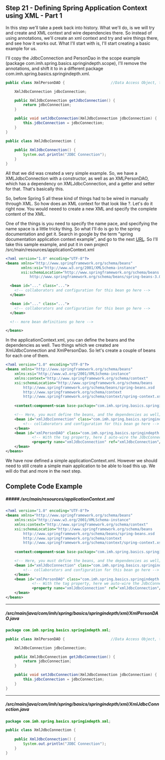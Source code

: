 ## Step 21 - Defining Spring Application Context using XML - Part 1

In this step we'll take a peek back into history. What we'll do, is we will try and create and XML context and wire dependencies there. So instead of using annotations, we'll create an xml context and try and wire things there, and see how it works out. What I'll start with is, I'll start creating a basic example for us.

I'll copy the JdbcConnection and PersonDao in the scope example (package com.imh.spring.basics.springindepth.scope),  I'll remove the annotations, and shift it to in a different package com.imh.spring.basics.springindepth.xml.

```java
public class XmlPersonDAO {						//Data Access Object, that's your Data layer.

	XmlJdbcConnection jdbcConnection;

	public XmlJdbcConnection getJdbcConnection() {
		return jdbcConnection;
	}

	public void setJdbcConnection(XmlJdbcConnection jdbcConnection) {
		this.jdbcConnection = jdbcConnection;
	}
}
```

```java
public class XmlJdbcConnection {
	
	public XmlJdbcConnection() {
		System.out.println("JDBC Connection");
	}
}
```

All that we did was created a very simple example. So, we have a XMLJdbcConnection with a constructor, as well as an XMLPersonDAO,  which has a dependency on XMLJdbcConnection, and a getter and setter for that. That's basically this.

So, before Spring 5 all these	kind of things had to be wired in manually through XML. So how does an XML context for that look like ?. Let's do it right now. You would neeed to create a new XML and specify the complete content of the XML. 

One of the things is you need to specify the name pace, and specifying the name space is a little tricky thing. So what I'll do is go to the spring documentation and get it. Search in google by the term "spring documentation application context example", and go to the next [URL](https://docs.spring.io/spring/docs/3.0.x/spring-framework-reference/html/beans.html). So I'll take this sample example, and put it in own project /src/main/resources/applicationContext.xml

```xml
<?xml version="1.0" encoding="UTF-8"?>
<beans xmlns="http://www.springframework.org/schema/beans"
       xmlns:xsi="http://www.w3.org/2001/XMLSchema-instance"
       xsi:schemaLocation="http://www.springframework.org/schema/beans
           http://www.springframework.org/schema/beans/spring-beans-3.0.xsd">

  <bean id="..." class="...">
    <!-- collaborators and configuration for this bean go here -->
  </bean>

  <bean id="..." class="...">
    <!-- collaborators and configuration for this bean go here -->
  </bean>

  <!-- more bean definitions go here -->

</beans>
```
In the applicationContext.xml, you can define the beans and the dependencies as well. Two things which we created are XmlJdbcConnection and XmlPersonDao. So let's create  a couple of beans for each one of them.

```xml
<?xml version="1.0" encoding="UTF-8"?>
<beans xmlns="http://www.springframework.org/schema/beans"
    xmlns:xsi="http://www.w3.org/2001/XMLSchema-instance"
    xmlns:context="http://www.springframework.org/schema/context"
    xsi:schemaLocation="http://www.springframework.org/schema/beans
        http://www.springframework.org/schema/beans/spring-beans.xsd
        http://www.springframework.org/schema/context
        http://www.springframework.org/schema/context/spring-context.xsd">
	
	<context:component-scan base-package="com.imh.spring.basics.springindepth"/>

	<!-- Here, you must define the beans, and the dependencies as well; id:name of the Bean, class:=fetch the Java class for the bean-->
    <bean id="xmlJdbcConnection" class="com.imh.spring.basics.springindepth.xml.XmlJdbcConnection">
        <!-- collaborators and configuration for this bean go here -->
    </bean>
    <bean id="xmlPersonDAO" class="com.imh.spring.basics.springindepth.xml.XmlPersonDAO">
			<!-- With the tag property, here I auto-wire the JdbcConnection bean defined previously, into a PersonDAO bean;-->
    		<property name="xmlJdbcConnection" ref="xmlJdbcConnection"/>
    </bean>
</beans>
```

We have now defined a simple applicationContext.xml. However we should need to still create a simple main application to be able to load this up. We will do that and  more in the next step.

## Complete Code Example

##### ##### /src/main/resources/applicationContext.xml
```xml
<?xml version="1.0" encoding="UTF-8"?>
<beans xmlns="http://www.springframework.org/schema/beans"
    xmlns:xsi="http://www.w3.org/2001/XMLSchema-instance"
    xmlns:context="http://www.springframework.org/schema/context"
    xsi:schemaLocation="http://www.springframework.org/schema/beans
        http://www.springframework.org/schema/beans/spring-beans.xsd
        http://www.springframework.org/schema/context
        http://www.springframework.org/schema/context/spring-context.xsd">
	
	<context:component-scan base-package="com.imh.spring.basics.springindepth"/>

	<!-- Here, you must define the beans, and the dependencies as well; id:name of the Bean, class:=fetch the Java class for the bean-->
    <bean id="xmlJdbcConnection" class="com.imh.spring.basics.springindepth.xml.XmlJdbcConnection">
        <!-- collaborators and configuration for this bean go here -->
    </bean>
    <bean id="xmlPersonDAO" class="com.imh.spring.basics.springindepth.xml.XmlPersonDAO">
			<!-- With the tag property, here we auto-wire the JdbcConnection bean defined previously, into a PersonDAO bean;-->
    		<property name="xmlJdbcConnection" ref="xmlJdbcConnection"/>
    </bean>
</beans>
```

---

##### /src/main/java/com/imh/spring/basics/springindepth/xml/XmlPersonDAO.java
```java
package com.imh.spring.basics.springindepth.xml;

public class XmlPersonDAO {						//Data Access Object, that's your Data layer.

	XmlJdbcConnection jdbcConnection;

	public XmlJdbcConnection getJdbcConnection() {
		return jdbcConnection;
	}

	public void setJdbcConnection(XmlJdbcConnection jdbcConnection) {
		this.jdbcConnection = jdbcConnection;
	}
}
```

---

##### /src/main/java/com/imh/spring/basics/springindepth/xml/XmlJdbcConnection.java
```java
package com.imh.spring.basics.springindepth.xml;

public class XmlJdbcConnection {
	
	public XmlJdbcConnection() {
		System.out.println("JDBC Connection");
	}
}
```